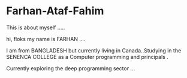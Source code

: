 # Farhan-Ataf-Fahim
This is about myself .....


hi, floks my name is FARHAN ....

I am from BANGLADESH but currently living in Canada..Studying in the SENENCA COLLEGE as a Computer programming and principals . 


Currently exploring the deep programming sector ... 
